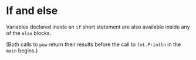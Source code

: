 # If and else

Variables declared inside an `if` short statement are also available inside any of the `else` blocks.

(Both calls to `pow` return their results before the call to `fmt.Println` in the `main` begins.)